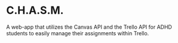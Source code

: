 # C.H.A.S.M.
A web-app that utilizes the Canvas API and the Trello API for ADHD students to easily manage their assignments within Trello.
